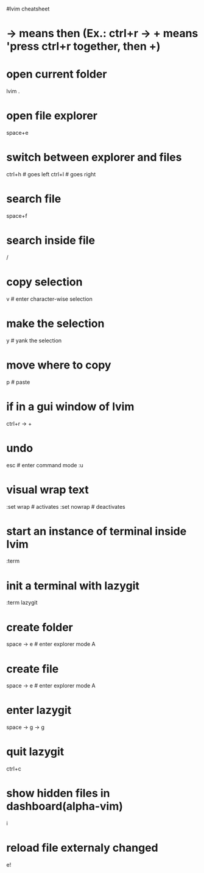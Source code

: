 #lvim cheatsheet

# -> means then (Ex.: ctrl+r -> + means 'press ctrl+r together, then +)

# open current folder
lvim .

# open file explorer
space+e

# switch between explorer and files
ctrl+h # goes left
ctrl+l # goes right

# search file
space+f

# search inside file
/

# copy selection
v # enter character-wise selection
# make the selection
y # yank the selection
# move where to copy
p # paste
# if in a gui window of lvim
ctrl+r -> +

# undo
esc # enter command mode
:u

# visual wrap text
:set wrap # activates
:set nowrap # deactivates

# start an instance of terminal inside lvim
:term

# init a terminal with lazygit
:term lazygit

# create folder
space -> e # enter explorer mode
A

# create file
space -> e # enter explorer mode
A

# enter lazygit
space -> g -> g

# quit lazygit
ctrl+c

# show hidden files in dashboard(alpha-vim)
i

# reload file externaly changed
e!

